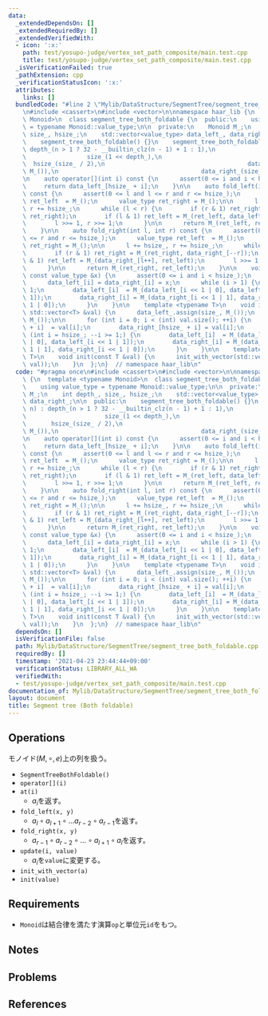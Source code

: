 ```yaml
---
data:
  _extendedDependsOn: []
  _extendedRequiredBy: []
  _extendedVerifiedWith:
  - icon: ':x:'
    path: test/yosupo-judge/vertex_set_path_composite/main.test.cpp
    title: test/yosupo-judge/vertex_set_path_composite/main.test.cpp
  _isVerificationFailed: true
  _pathExtension: cpp
  _verificationStatusIcon: ':x:'
  attributes:
    links: []
  bundledCode: "#line 2 \"Mylib/DataStructure/SegmentTree/segment_tree_both_foldable.cpp\"\
    \n#include <cassert>\n#include <vector>\n\nnamespace haar_lib {\n  template <typename\
    \ Monoid>\n  class segment_tree_both_foldable {\n  public:\n    using value_type\
    \ = typename Monoid::value_type;\n\n  private:\n    Monoid M_;\n    int depth_,\
    \ size_, hsize_;\n    std::vector<value_type> data_left_, data_right_;\n\n  public:\n\
    \    segment_tree_both_foldable() {}\n    segment_tree_both_foldable(int n) :\
    \ depth_(n > 1 ? 32 - __builtin_clz(n - 1) + 1 : 1),\n                       \
    \                 size_(1 << depth_),\n                                      \
    \  hsize_(size_ / 2),\n                                        data_left_(size_,\
    \ M_()),\n                                        data_right_(size_, M_()) {}\n\
    \n    auto operator[](int i) const {\n      assert(0 <= i and i < hsize_);\n \
    \     return data_left_[hsize_ + i];\n    }\n\n    auto fold_left(int l, int r)\
    \ const {\n      assert(0 <= l and l <= r and r <= hsize_);\n      value_type\
    \ ret_left  = M_();\n      value_type ret_right = M_();\n\n      l += hsize_,\
    \ r += hsize_;\n      while (l < r) {\n        if (r & 1) ret_right = M_(data_left_[--r],\
    \ ret_right);\n        if (l & 1) ret_left = M_(ret_left, data_left_[l++]);\n\
    \        l >>= 1, r >>= 1;\n      }\n\n      return M_(ret_left, ret_right);\n\
    \    }\n\n    auto fold_right(int l, int r) const {\n      assert(0 <= l and l\
    \ <= r and r <= hsize_);\n      value_type ret_left  = M_();\n      value_type\
    \ ret_right = M_();\n\n      l += hsize_, r += hsize_;\n      while (l < r) {\n\
    \        if (r & 1) ret_right = M_(ret_right, data_right_[--r]);\n        if (l\
    \ & 1) ret_left = M_(data_right_[l++], ret_left);\n        l >>= 1, r >>= 1;\n\
    \      }\n\n      return M_(ret_right, ret_left);\n    }\n\n    void set(int i,\
    \ const value_type &x) {\n      assert(0 <= i and i < hsize_);\n      i += hsize_;\n\
    \      data_left_[i] = data_right_[i] = x;\n      while (i > 1) {\n        i >>=\
    \ 1;\n        data_left_[i]  = M_(data_left_[i << 1 | 0], data_left_[i << 1 |\
    \ 1]);\n        data_right_[i] = M_(data_right_[i << 1 | 1], data_right_[i <<\
    \ 1 | 0]);\n      }\n    }\n\n    template <typename T>\n    void init_with_vector(const\
    \ std::vector<T> &val) {\n      data_left_.assign(size_, M_());\n      data_right_.assign(size_,\
    \ M_());\n\n      for (int i = 0; i < (int) val.size(); ++i) {\n        data_left_[hsize_\
    \ + i]  = val[i];\n        data_right_[hsize_ + i] = val[i];\n      }\n      for\
    \ (int i = hsize_; --i >= 1;) {\n        data_left_[i]  = M_(data_left_[i << 1\
    \ | 0], data_left_[i << 1 | 1]);\n        data_right_[i] = M_(data_right_[i <<\
    \ 1 | 1], data_right_[i << 1 | 0]);\n      }\n    }\n\n    template <typename\
    \ T>\n    void init(const T &val) {\n      init_with_vector(std::vector<value_type>(hsize_,\
    \ val));\n    }\n  };\n}  // namespace haar_lib\n"
  code: "#pragma once\n#include <cassert>\n#include <vector>\n\nnamespace haar_lib\
    \ {\n  template <typename Monoid>\n  class segment_tree_both_foldable {\n  public:\n\
    \    using value_type = typename Monoid::value_type;\n\n  private:\n    Monoid\
    \ M_;\n    int depth_, size_, hsize_;\n    std::vector<value_type> data_left_,\
    \ data_right_;\n\n  public:\n    segment_tree_both_foldable() {}\n    segment_tree_both_foldable(int\
    \ n) : depth_(n > 1 ? 32 - __builtin_clz(n - 1) + 1 : 1),\n                  \
    \                      size_(1 << depth_),\n                                 \
    \       hsize_(size_ / 2),\n                                        data_left_(size_,\
    \ M_()),\n                                        data_right_(size_, M_()) {}\n\
    \n    auto operator[](int i) const {\n      assert(0 <= i and i < hsize_);\n \
    \     return data_left_[hsize_ + i];\n    }\n\n    auto fold_left(int l, int r)\
    \ const {\n      assert(0 <= l and l <= r and r <= hsize_);\n      value_type\
    \ ret_left  = M_();\n      value_type ret_right = M_();\n\n      l += hsize_,\
    \ r += hsize_;\n      while (l < r) {\n        if (r & 1) ret_right = M_(data_left_[--r],\
    \ ret_right);\n        if (l & 1) ret_left = M_(ret_left, data_left_[l++]);\n\
    \        l >>= 1, r >>= 1;\n      }\n\n      return M_(ret_left, ret_right);\n\
    \    }\n\n    auto fold_right(int l, int r) const {\n      assert(0 <= l and l\
    \ <= r and r <= hsize_);\n      value_type ret_left  = M_();\n      value_type\
    \ ret_right = M_();\n\n      l += hsize_, r += hsize_;\n      while (l < r) {\n\
    \        if (r & 1) ret_right = M_(ret_right, data_right_[--r]);\n        if (l\
    \ & 1) ret_left = M_(data_right_[l++], ret_left);\n        l >>= 1, r >>= 1;\n\
    \      }\n\n      return M_(ret_right, ret_left);\n    }\n\n    void set(int i,\
    \ const value_type &x) {\n      assert(0 <= i and i < hsize_);\n      i += hsize_;\n\
    \      data_left_[i] = data_right_[i] = x;\n      while (i > 1) {\n        i >>=\
    \ 1;\n        data_left_[i]  = M_(data_left_[i << 1 | 0], data_left_[i << 1 |\
    \ 1]);\n        data_right_[i] = M_(data_right_[i << 1 | 1], data_right_[i <<\
    \ 1 | 0]);\n      }\n    }\n\n    template <typename T>\n    void init_with_vector(const\
    \ std::vector<T> &val) {\n      data_left_.assign(size_, M_());\n      data_right_.assign(size_,\
    \ M_());\n\n      for (int i = 0; i < (int) val.size(); ++i) {\n        data_left_[hsize_\
    \ + i]  = val[i];\n        data_right_[hsize_ + i] = val[i];\n      }\n      for\
    \ (int i = hsize_; --i >= 1;) {\n        data_left_[i]  = M_(data_left_[i << 1\
    \ | 0], data_left_[i << 1 | 1]);\n        data_right_[i] = M_(data_right_[i <<\
    \ 1 | 1], data_right_[i << 1 | 0]);\n      }\n    }\n\n    template <typename\
    \ T>\n    void init(const T &val) {\n      init_with_vector(std::vector<value_type>(hsize_,\
    \ val));\n    }\n  };\n}  // namespace haar_lib\n"
  dependsOn: []
  isVerificationFile: false
  path: Mylib/DataStructure/SegmentTree/segment_tree_both_foldable.cpp
  requiredBy: []
  timestamp: '2021-04-23 23:44:44+09:00'
  verificationStatus: LIBRARY_ALL_WA
  verifiedWith:
  - test/yosupo-judge/vertex_set_path_composite/main.test.cpp
documentation_of: Mylib/DataStructure/SegmentTree/segment_tree_both_foldable.cpp
layout: document
title: Segment tree (Both foldable)
---
```


## Operations
モノイド$(M, \circ, e)$上の列を扱う。
- `SegmentTreeBothFoldable()`
- `operator[](i)`
- `at(i)`
	- $a_i$を返す。
- `fold_left(x, y)`
	- $a_l \circ a_{l+1} \circ \ldots a_{r-2} \circ a_{r-1}$を返す。
- `fold_right(x, y)`
	- $a_{r-1} \circ a_{r-2} \circ \ldots \circ a_{l+1} \circ a_l$を返す。
- `update(i, value)`
	- $a_i$を`value`に変更する。
- `init_with_vector(a)`
- `init(value)`

## Requirements

- `Monoid`は結合律を満たす演算`op`と単位元`id`をもつ。

## Notes

## Problems

## References


